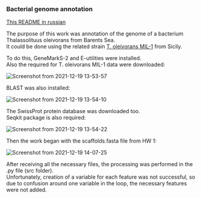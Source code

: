 ### Bacterial genome annotation

[This README in russian](README.ru.md)

The purpose of this work was annotation of the genome of a bacterium Thalassolituus oleivorans from Barents Sea.  
It could be done using the related strain [T. oleivorans MIL-1](http://www.ncbi.nlm.nih.gov/nuccore/HF680312) from Sicily.


To do this, GeneMarkS-2 and E-utilities were installed.  
Also the required for T. oleivorans MIL-1 data were downloaded:

![Screenshot from 2021-12-19 13-53-57](https://user-images.githubusercontent.com/60808642/146672975-a2b3917b-cacc-4442-98bb-6e26363a9c46.png)

BLAST was also installed: 

![Screenshot from 2021-12-19 13-54-10](https://user-images.githubusercontent.com/60808642/146672984-c506ca25-111f-49e3-98ae-24f35820aa8d.png)

The SwissProt protein database was downloaded too.  
Seqkit package is also required:

![Screenshot from 2021-12-19 13-54-22](https://user-images.githubusercontent.com/60808642/146672989-fba50718-9713-4a82-9492-b3a13b24534f.png)

Then the work began with the scaffolds.fasta file from HW 1:

![Screenshot from 2021-12-19 14-07-25](https://user-images.githubusercontent.com/60808642/146673001-b907ddae-d51f-42f3-b45e-5d307be60d47.png)

After receiving all the necessary files, the processing was performed in the .py file (src folder).  
Unfortunately, creation of a variable for each feature was not successful, so due to confusion around one variable in the loop, the necessary features were not added.
